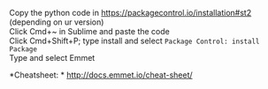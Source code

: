 


Copy the python code in https://packagecontrol.io/installation#st2 (depending on ur version) <br/>
Click Cmd+~ in Sublime and paste the code <br/>
Click Cmd+Shift+P; type install and select `Package Control: install Package` <br/>
Type and select Emmet <br/>


*Cheatsheet: * http://docs.emmet.io/cheat-sheet/





